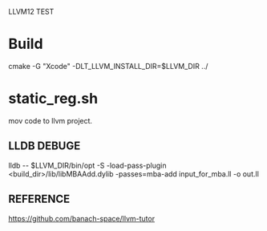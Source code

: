 LLVM12 TEST

# Build

cmake -G "Xcode"  -DLT_LLVM_INSTALL_DIR=$LLVM_DIR ../

# static_reg.sh

mov code to llvm project.

## LLDB DEBUGE

lldb -- $LLVM_DIR/bin/opt -S -load-pass-plugin <build_dir>/lib/libMBAAdd.dylib -passes=mba-add input_for_mba.ll -o out.ll

## REFERENCE

https://github.com/banach-space/llvm-tutor